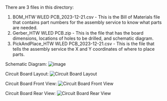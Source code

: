 There are 3 files in this directory:
  1. BOM_HTW WLED PCB_2023-12-21.csv - This is the Bill of Materials file that contains part numbers for the assembly service to know what parts are needed.
  2. Gerber_HTW WLED PCB.zip - This is the file that has the board dimensions, locations of holes to be drilled, and schematic diagram. 
  3. PickAndPlace_HTW WLED PCB_2023-12-21.csv - This is the file that tells the assembly service the X and Y coordinates of where to place parts.


Schematic Diagram:
![image](https://github.com/GitYaSome/HTW-Pixel-Controllers/assets/18668499/b1fddeb2-51db-416d-80be-38fbf53b0350)


Circuit Board Layout:
![Circuit Board Layout](https://github.com/GitYaSome/HTW-Pixel-Controllers/assets/18668499/30811be7-3531-4208-9253-fbe33171c087)


Circuit Board Front View:
![Circuit Board Front View](https://github.com/GitYaSome/HTW-Pixel-Controllers/assets/18668499/97776721-c5d7-4514-b2a9-a30cf4917abe)


Circuit Board Rear View:
![Circuit Board Rear View](https://github.com/GitYaSome/HTW-Pixel-Controllers/assets/18668499/a4315ec3-1b58-4f06-96cc-f4d2e17a5ead)

